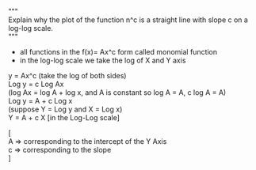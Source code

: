 """   
Explain why the plot of the function n^c is a straight line with slope c on a
log-log scale.   
"""

- all functions in the f(x)= Ax^c form called monomial function
- in the log-log scale we take the log of X and Y axis   


y = Ax^c (take the log of both sides)   
Log y = c Log Ax  
(log Ax = log A + log x, and A is constant so log A = A, c log A = A)   
Log y = A + c Log x   
(suppose Y = Log y and X = Log x)   
Y = A + c X [in the Log-Log scale]   

[  
    A => corresponding to the intercept of the Y Axis   
    c => corresponding to the slope     
]